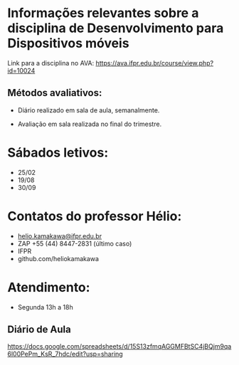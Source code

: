 # Informações relevantes sobre a disciplina de Desenvolvimento para Dispositivos móveis

Link para a disciplina no AVA: https://ava.ifpr.edu.br/course/view.php?id=10024

## Métodos avaliativos:

* Diário realizado em sala de aula, semanalmente.

* Avaliação em sala realizada no final do trimestre.


# Sábados letivos:
* 25/02
* 19/08
* 30/09

# Contatos do professor Hélio:

 * helio.kamakawa@ifpr.edu.br 
 * ZAP +55 (44) 8447-2831 (último caso)
 * IFPR
 * github.com/heliokamakawa

# Atendimento:

* Segunda 13h a 18h

## Diário de Aula 
https://docs.google.com/spreadsheets/d/15S13zfmqAGGMFBtSC4jBQjm9qa6l00PePm_KsR_7hdc/edit?usp=sharing
